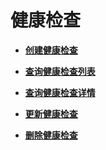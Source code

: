 # 健康检查<a name="elb_qy_jk_0000"></a>

-   **[创建健康检查](创建健康检查-11.md)**  

-   **[查询健康检查列表](查询健康检查列表-12.md)**  

-   **[查询健康检查详情](查询健康检查详情-13.md)**  

-   **[更新健康检查](更新健康检查-14.md)**  

-   **[删除健康检查](删除健康检查-15.md)**  


